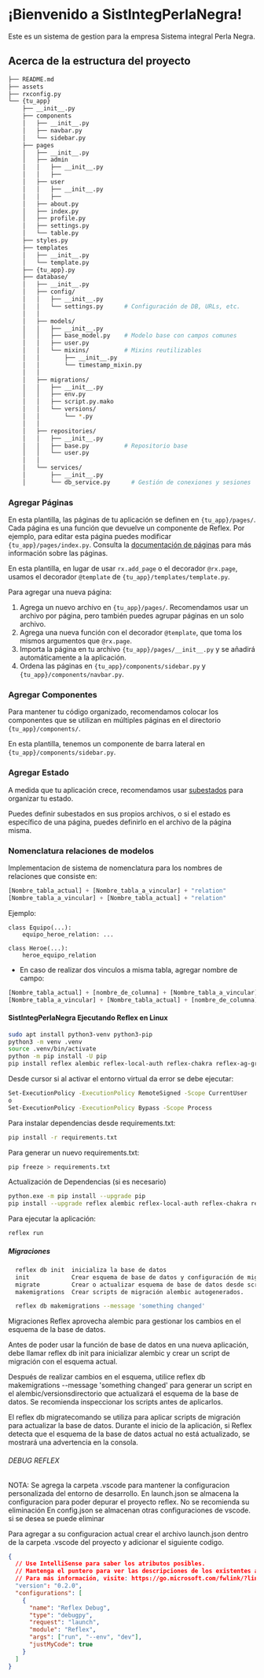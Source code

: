 # ¡Bienvenido a SistIntegPerlaNegra!

Este es un sistema de gestion para la empresa Sistema integral Perla Negra.

## Acerca de la estructura del proyecto

```bash
├── README.md
├── assets
├── rxconfig.py
└── {tu_app}
    ├── __init__.py
    ├── components
    │   ├── __init__.py
    │   ├── navbar.py
    │   └── sidebar.py
    ├── pages
    │   ├── __init__.py
    │   ├── admin
    │   │   ├── __init__.py
    │   │   ├── 
    │   ├── user
    │   │   ├── __init__.py
    │   │   ├── 
    │   ├── about.py
    │   ├── index.py
    │   ├── profile.py
    │   ├── settings.py
    │   └── table.py
    ├── styles.py
    ├── templates
    │   ├── __init__.py
    │   └── template.py
    ├── {tu_app}.py
    ├── database/
    │   ├── __init__.py
    │   ├── config/
    │   │   ├── __init__.py
    │   │   └── settings.py      # Configuración de DB, URLs, etc.
    │   │
    │   ├── models/
    │   │   ├── __init__.py
    │   │   ├── base_model.py    # Modelo base con campos comunes
    │   │   ├── user.py
    │   │   └── mixins/          # Mixins reutilizables
    │   │       ├── __init__.py
    │   │       └── timestamp_mixin.py
    │   │
    │   ├── migrations/
    │   │   ├── __init__.py
    │   │   ├── env.py
    │   │   ├── script.py.mako
    │   │   └── versions/
    │   │       └── *.py
    │   │
    │   ├── repositories/
    │   │   ├── __init__.py
    │   │   ├── base.py          # Repositorio base
    │   │   └── user.py
    │   │
    │   └── services/
    │       ├── __init__.py
    │       └── db_service.py      # Gestión de conexiones y sesiones
```

### Agregar Páginas

En esta plantilla, las páginas de tu aplicación se definen en `{tu_app}/pages/`.
Cada página es una función que devuelve un componente de Reflex.
Por ejemplo, para editar esta página puedes modificar `{tu_app}/pages/index.py`.
Consulta la [documentación de páginas](https://reflex.dev/docs/pages/routes/) para más información sobre las páginas.

En esta plantilla, en lugar de usar `rx.add_page` o el decorador `@rx.page`,
usamos el decorador `@template` de `{tu_app}/templates/template.py`.

Para agregar una nueva página:

1. Agrega un nuevo archivo en `{tu_app}/pages/`. Recomendamos usar un archivo por página, pero también puedes agrupar páginas en un solo archivo.
2. Agrega una nueva función con el decorador `@template`, que toma los mismos argumentos que `@rx.page`.
3. Importa la página en tu archivo `{tu_app}/pages/__init__.py` y se añadirá automáticamente a la aplicación.
4. Ordena las páginas en `{tu_app}/components/sidebar.py` y `{tu_app}/components/navbar.py`.

### Agregar Componentes

Para mantener tu código organizado, recomendamos colocar los componentes que se utilizan en múltiples páginas en el directorio `{tu_app}/components/`.

En esta plantilla, tenemos un componente de barra lateral en `{tu_app}/components/sidebar.py`.

### Agregar Estado

A medida que tu aplicación crece, recomendamos usar [subestados](https://reflex.dev/docs/substates/overview/)
para organizar tu estado.

Puedes definir subestados en sus propios archivos, o si el estado es específico de una página, puedes definirlo en el archivo de la página misma.

### Nomenclatura relaciones de modelos

Implementacion de sistema de nomenclatura para los nombres de relaciones que consiste en:

```Python
[Nombre_tabla_actual] + [Nombre_tabla_a_vincular] + "relation"
[Nombre_tabla_a_vincular] + [Nombre_tabla_actual] + "relation"
```
Ejemplo:
```
class Equipo(...):
    equipo_heroe_relation: ...

class Heroe(...):
    heroe_equipo_relation
```

* En caso de realizar dos vinculos a misma tabla, agregar nombre de campo:

```Python
[Nombre_tabla_actual] + [nombre_de_columna] + [Nombre_tabla_a_vincular] + "relation"
[Nombre_tabla_a_vincular] + [Nombre_tabla_actual] + [nombre_de_columna] + "relation"
```

#### SistIntegPerlaNegra Ejecutando Reflex en Linux

```bash
sudo apt install python3-venv python3-pip
python3 -m venv .venv
source .venv/bin/activate
python -m pip install -U pip
pip install reflex alembic reflex-local-auth reflex-chakra reflex-ag-grid

```
Desde cursor si al activar el entorno virtual da error se debe ejecutar:
```bash
Set-ExecutionPolicy -ExecutionPolicy RemoteSigned -Scope CurrentUser
o
Set-ExecutionPolicy -ExecutionPolicy Bypass -Scope Process
```

Para instalar dependencias desde requirements.txt:
```bash
pip install -r requirements.txt
```

Para generar un nuevo requirements.txt:
```bash
pip freeze > requirements.txt
```

Actualización de Dependencias (si es necesario)
```bash
python.exe -m pip install --upgrade pip
pip install --upgrade reflex alembic reflex-local-auth reflex-chakra reflex-ag-grid
```

Para ejecutar la aplicación:
```bash
reflex run
```


##### Migraciones
```bash
  reflex db init  inicializa la base de datos
  init            Crear esquema de base de datos y configuración de migración.
  migrate         Crear o actualizar esquema de base de datos desde scripts de migración.
  makemigrations  Crear scripts de migración alembic autogenerados.

  reflex db makemigrations --message 'something changed'
```

Migraciones
Reflex aprovecha alembic para gestionar los cambios en el esquema de la base de datos.

Antes de poder usar la función de base de datos en una nueva aplicación, debe llamar reflex db init para inicializar alembic y crear un script de migración con el esquema actual.

Después de realizar cambios en el esquema, utilice reflex db makemigrations --message 'something changed' para generar un script en el alembic/versionsdirectorio que actualizará el esquema de la base de datos. Se recomienda inspeccionar los scripts antes de aplicarlos.

El reflex db migratecomando se utiliza para aplicar scripts de migración para actualizar la base de datos. Durante el inicio de la aplicación, si Reflex detecta que el esquema de la base de datos actual no está actualizado, se mostrará una advertencia en la consola.

###### DEBUG REFLEX

NOTA: Se agrega la carpeta .vscode para mantener la configuracion personalizada del entorno de desarrollo.
En launch.json se almacena la configuracion para poder depurar el proyecto reflex. No se recomienda su eliminación
En config.json se almacenan otras configuraciones de vscode. si se desea se puede eliminar

Para agregar a su configuracion actual crear el archivo launch.json dentro de la carpeta .vscode del proyecto y adicionar el siguiente codigo.

```json
{
  // Use IntelliSense para saber los atributos posibles.
  // Mantenga el puntero para ver las descripciones de los existentes atributos.
  // Para más información, visite: https://go.microsoft.com/fwlink/?linkid=830387
  "version": "0.2.0",
  "configurations": [
    {
      "name": "Reflex Debug",
      "type": "debugpy",
      "request": "launch",
      "module": "Reflex",
      "args": ["run", "--env", "dev"],
      "justMyCode": true
    }
  ]
}
```

